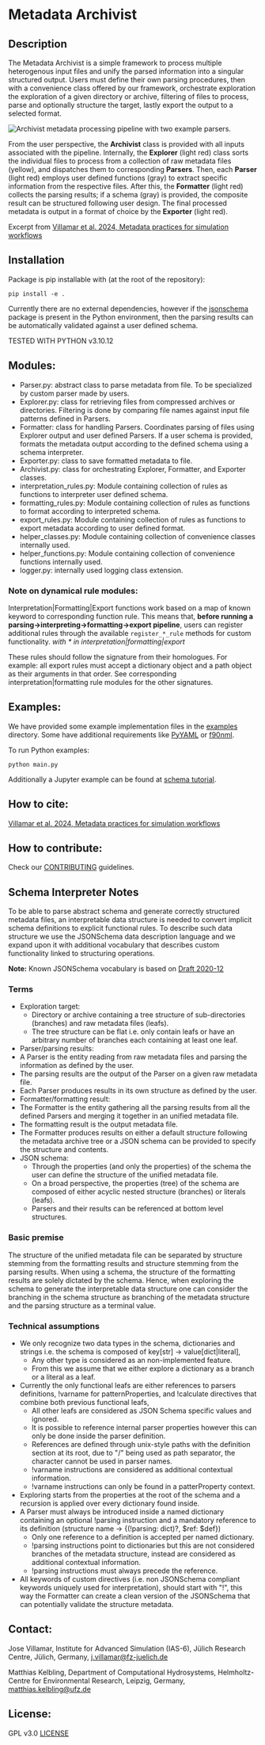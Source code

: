 # Metadata Archivist

## Description
The Metadata Archivist is a simple framework to process multiple heterogenous input files and unify the parsed information into a singular structured output.
Users must define their own parsing procedures, then with a convenience class offered by our framework, orchestrate exploration the exploration of a given directory or archive, filtering of files to process, parse and optionally structure the target, lastly export the output to a selected format.

![***Archivist* metadata processing pipeline with two example parsers.**](./docs/Archivist_Dataflow.svg "Archivist metadata processing pipeline with two example parsers")

From the user perspective, the **Archivist** class is provided with all inputs associated with the pipeline. Internally, the **Explorer** (light red) class sorts the individual files to process from a collection of raw metadata files (yellow), and dispatches them to corresponding **Parsers**.
Then, each **Parser** (light red) employs user defined functions (gray) to extract specific information from the respective files.
After this, the **Formatter** (light red) collects the parsing results; if a schema (gray) is provided, the composite result can be structured following user design. The final processed metadata is output in a format of choice by the **Exporter** (light red).

Excerpt from [Villamar et al. 2024, Metadata practices for simulation workflows]()


## Installation
Package is pip installable with (at the root of the repository):

```shell
pip install -e .
```

Currently there are no external dependencies, however if the [jsonschema](https://pypi.org/project/jsonschema/) package is present in the Python environment, then the parsing results can be automatically validated against a user defined schema.

TESTED WITH PYTHON v3.10.12


## Modules:
* Parser.py: abstract class to parse metadata from file. To be specialized by custom parser made by users.
* Explorer.py: class for retrieving files from compressed archives or directories. Filtering is done by comparing file names against input file patterns defined in Parsers.
* Formatter: class for handling Parsers. Coordinates parsing of files using Explorer output and user defined Parsers. If a user schema is provided, formats the metadata output according to the defined schema using a schema interpreter.
* Exporter.py: class to save formatted metadata to file.
* Archivist.py: class for orchestrating Explorer, Formatter, and Exporter classes.
* interpretation_rules.py: Module containing collection of rules as functions to interpreter user defined schema.
* formatting_rules.py: Module containing collection of rules as functions to format according to interpreted schema.
* export_rules.py: Module containing collection of rules as functions to export metadata according to user defined format.
* helper_classes.py: Module containing collection of convenience classes internally used.
* helper_functions.py: Module containing collection of convenience functions internally used.
* logger.py: internally used logging class extension.

### Note on dynamical rule modules:
Interpretation|Formatting|Export functions work based on a map of known keyword to corresponding function rule.
This means that, **before running a parsing->interpreting->formatting->export pipeline**, users can register additional rules through the available ```register_*_rule``` methods for custom functionality. *with \* in interpretation|formatting|export*

These rules should follow the signature from their homologues. For example: all export rules must accept a dictionary object and a path object as their arguments in that order. See corresponding interpretation|formatting rule modules for the other signatures.


## Examples:
We have provided some example implementation files in the [examples](./examples/) directory.
Some have additional requirements like [PyYAML](https://pypi.org/project/PyYAML/) or [f90nml](https://pypi.org/project/f90nml/).

To run Python examples:
```shell
python main.py
```

Additionally a Jupyter example can be found at [schema tutorial](./examples/schema_example4/schema_tutorial.ipynb).


## How to cite:
[Villamar et al. 2024, Metadata practices for simulation workflows]()


## How to contribute:
Check our [CONTRIBUTING](./CONTRIBUTING.md) guidelines.


## Schema Interpreter Notes
To be able to parse abstract schema and generate correctly structured metadata files, an interpretable data structure is needed to convert implicit schema definitions to explicit functional rules. To describe such data structure we use the JSONSchema data description language and we expand upon it with additional vocabulary that describes custom functionality linked to structuring operations.

**Note:** Known JSONSchema vocabulary is based on [Draft 2020-12](https://json-schema.org/draft/2020-12/json-schema-core)


### Terms
* Exploration target:
  * Directory or archive containing a tree structure of sub-directories (branches) and raw metadata files (leafs).
  * The tree structure can be flat i.e. only contain leafs or have an arbitrary number of branches each containing at least one leaf.
* Parser/parsing results:
 * A Parser is the entity reading from raw metadata files and parsing the information as defined by the user.
 * The parsing results are the output of the Parser on a given raw metadata file.
 * Each Parser produces results in its own structure as defined by the user.
* Formatter/formatting result:
 * The Formatter is the entity gathering all the parsing results from all the defined Parsers and merging it together in an unified metadata file.
 * The formatting result is the output metadata file.
 * The Formatter produces results on either a default structure following the metadata archive tree or a JSON schema can be provided to specify the structure and contents.
* JSON schema:
  * Through the properties (and only the properties) of the schema the user can define the structure of the unified metadata file.
  * On a broad perspective, the properties (tree) of the schema are composed of either acyclic nested structure (branches) or literals (leafs).
  * Parsers and their results can be referenced at bottom level structures.


### Basic premise
The structure of the unified metadata file can be separated by structure stemming from the formatting results and structure stemming from the parsing results.
When using a schema, the structure of the formatting results are solely dictated by the schema.
Hence, when exploring the schema to generate the interpretable data structure one can consider the branching in the schema structure as branching of the metadata structure and the parsing structure as a terminal value.


### Technical assumptions
- We only recognize two data types in the schema, dictionaries and strings i.e. the schema is composed of key[str] -> value[dict|literal],
  - Any other type is considered as an non-implemented feature.
  - From this we assume that we either explore a dictionary as a branch or a literal as a leaf.
- Currently the only functional leafs are either references to parsers definitions, !varname for patternProperties, and !calculate directives that combine both previous functional leafs,
  - All other leafs are considered as JSON Schema specific values and ignored.
  - It is possible to reference internal parser properties however this can only be done inside the parser definition.
  - References are defined through unix-style paths with the definition section at its root, due to "/" being used as path separator, the character cannot be used in parser names.
  - !varname instructions are considered as additional contextual information.
  - !varname instructions can only be found in a patterProperty context.
- Exploring starts from the properties at the root of the schema and a recursion is applied over every dictionary found inside.
- A Parser must always be introduced inside a named dictionary containing an optional !parsing instruction and a mandatory reference to its definition (structure name -> {(!parsing: dict)?, $ref: $def})
  - Only one reference to a definition is accepted per named dictionary.
  - !parsing instructions point to dictionaries but this are not considered branches of the metadata structure, instead are considered as additional contextual information.
  - !parsing instructions must always precede the reference.
- All keywords of custom directives (i.e. non JSONSchema compliant keywords uniquely used for interpretation), should start with "!", this way the Formatter can create a clean version of the JSONSchema that can potentially validate the structure metadata.


## Contact:
Jose Villamar, Institute for Advanced Simulation (IAS-6), Jülich Research Centre, Jülich, Germany, j.villamar@fz-juelich.de

Matthias Kelbling, Department of Computational Hydrosystems, Helmholtz-Centre for Environmental Research, Leipzig, Germany, matthias.kelbling@ufz.de


## License:
GPL v3.0 [LICENSE](./LICENSE)
